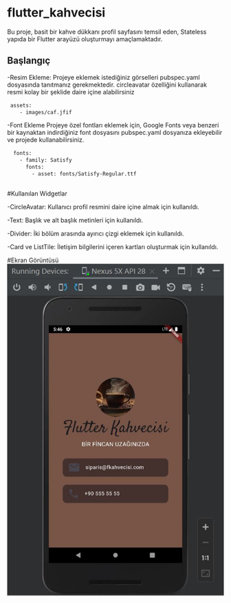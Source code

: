 # flutter_kahvecisi

Bu proje, basit bir kahve dükkanı profil sayfasını temsil eden, Stateless yapıda bir Flutter arayüzü oluşturmayı amaçlamaktadır.
## Başlangıç

-Resim Ekleme:
Projeye eklemek istediğiniz görselleri pubspec.yaml dosyasında tanıtmanız gerekmektedir.
circleavatar özelliğini kullanarak resmi kolay bir şeklide daire içine alabilirsiniz
```
 assets:
    - images/caf.jfif

```
-Font Ekleme
Projeye özel fontları eklemek için, Google Fonts veya benzeri bir kaynaktan indirdiğiniz font dosyasını pubspec.yaml dosyanıza ekleyebilir ve projede kullanabilirsiniz.
```
  fonts:
    - family: Satisfy
      fonts:
        - asset: fonts/Satisfy-Regular.ttf


```
#Kullanılan Widgetlar

-CircleAvatar: Kullanıcı profil resmini daire içine almak için kullanıldı.

-Text: Başlık ve alt başlık metinleri için kullanıldı.


-Divider: İki bölüm arasında ayırıcı çizgi eklemek için kullanıldı.

-Card ve ListTile: İletişim bilgilerini içeren kartları oluşturmak için kullanıldı.

#Ekran Görüntüsü
![](images/res.jpg)
